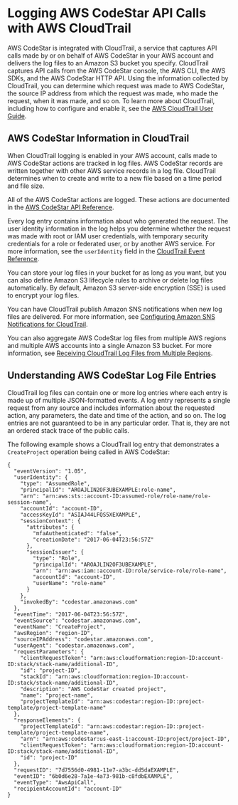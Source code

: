 # Logging AWS CodeStar API Calls with AWS CloudTrail<a name="cloudtrail"></a>

AWS CodeStar is integrated with CloudTrail, a service that captures API calls made by or on behalf of AWS CodeStar in your AWS account and delivers the log files to an Amazon S3 bucket you specify\. CloudTrail captures API calls from the AWS CodeStar console, the AWS CLI, the AWS SDKs, and the AWS CodeStar HTTP API\. Using the information collected by CloudTrail, you can determine which request was made to AWS CodeStar, the source IP address from which the request was made, who made the request, when it was made, and so on\. To learn more about CloudTrail, including how to configure and enable it, see the [AWS CloudTrail User Guide](http://docs.aws.amazon.com/awscloudtrail/latest/userguide/)\.

## AWS CodeStar Information in CloudTrail<a name="service-name-info-in-cloudtrail"></a>

When CloudTrail logging is enabled in your AWS account, calls made to AWS CodeStar actions are tracked in log files\. AWS CodeStar records are written together with other AWS service records in a log file\. CloudTrail determines when to create and write to a new file based on a time period and file size\.

All of the AWS CodeStar actions are logged\. These actions are documented in the [AWS CodeStar API Reference](http://docs.aws.amazon.com/codestar/latest/APIReference)\.

Every log entry contains information about who generated the request\. The user identity information in the log helps you determine whether the request was made with root or IAM user credentials, with temporary security credentials for a role or federated user, or by another AWS service\. For more information, see the `userIdentity` field in the [CloudTrail Event Reference](http://docs.aws.amazon.com/awscloudtrail/latest/userguide/event_reference_top_level.html)\.

You can store your log files in your bucket for as long as you want, but you can also define Amazon S3 lifecycle rules to archive or delete log files automatically\. By default, Amazon S3 server\-side encryption \(SSE\) is used to encrypt your log files\.

You can have CloudTrail publish Amazon SNS notifications when new log files are delivered\. For more information, see [Configuring Amazon SNS Notifications for CloudTrail](http://docs.aws.amazon.com/awscloudtrail/latest/userguide/getting_notifications_top_level.html)\.

You can also aggregate AWS CodeStar log files from multiple AWS regions and multiple AWS accounts into a single Amazon S3 bucket\. For more information, see [Receiving CloudTrail Log Files from Multiple Regions](http://docs.aws.amazon.com/awscloudtrail/latest/userguide/aggregating_logs_top_level.html)\.

## Understanding AWS CodeStar Log File Entries<a name="understanding-service-name-entries"></a>

CloudTrail log files can contain one or more log entries where each entry is made up of multiple JSON\-formatted events\. A log entry represents a single request from any source and includes information about the requested action, any parameters, the date and time of the action, and so on\. The log entries are not guaranteed to be in any particular order\. That is, they are not an ordered stack trace of the public calls\.

The following example shows a CloudTrail log entry that demonstrates a `CreateProject` operation being called in AWS CodeStar:

```
{
  "eventVersion": "1.05",
  "userIdentity": {
    "type": "AssumedRole",
    "principalId": "AROAJLIN2OF3UBEXAMPLE:role-name",
    "arn": "arn:aws:sts::account-ID:assumed-role/role-name/role-session-name",
    "accountId": "account-ID",
    "accessKeyId": "ASIAJ44LFQS5XEXAMPLE",
    "sessionContext": {
      "attributes": {
        "mfaAuthenticated": "false",
        "creationDate": "2017-06-04T23:56:57Z"
      },
      "sessionIssuer": {
        "type": "Role",
        "principalId": "AROAJLIN2OF3UBEXAMPLE",
        "arn": "arn:aws:iam::account-ID:role/service-role/role-name",
        "accountId": "account-ID",
        "userName": "role-name"
      }
    },
    "invokedBy": "codestar.amazonaws.com"
  },
  "eventTime": "2017-06-04T23:56:57Z",
  "eventSource": "codestar.amazonaws.com",
  "eventName": "CreateProject",
  "awsRegion": "region-ID",
  "sourceIPAddress": "codestar.amazonaws.com",
  "userAgent": "codestar.amazonaws.com",
  "requestParameters": {
    "clientRequestToken": "arn:aws:cloudformation:region-ID:account-ID:stack/stack-name/additional-ID",
    "id": "project-ID",
    "stackId": "arn:aws:cloudformation:region-ID:account-ID:stack/stack-name/additional-ID",
    "description": "AWS CodeStar created project",
    "name": "project-name",
    "projectTemplateId": "arn:aws:codestar:region-ID::project-template/project-template-name"
  },
  "responseElements": {
    "projectTemplateId": "arn:aws:codestar:region-ID::project-template/project-template-name",
    "arn": "arn:aws:codestar:us-east-1:account-ID:project/project-ID",
    "clientRequestToken": "arn:aws:cloudformation:region-ID:account-ID:stack/stack-name/additional-ID",
    "id": "project-ID"
  },
  "requestID": "7d7556d0-4981-11e7-a3bc-dd5daEXAMPLE",
  "eventID": "6b0d6e28-7a1e-4a73-981b-c8fdbEXAMPLE",
  "eventType": "AwsApiCall",
  "recipientAccountId": "account-ID"
}
```